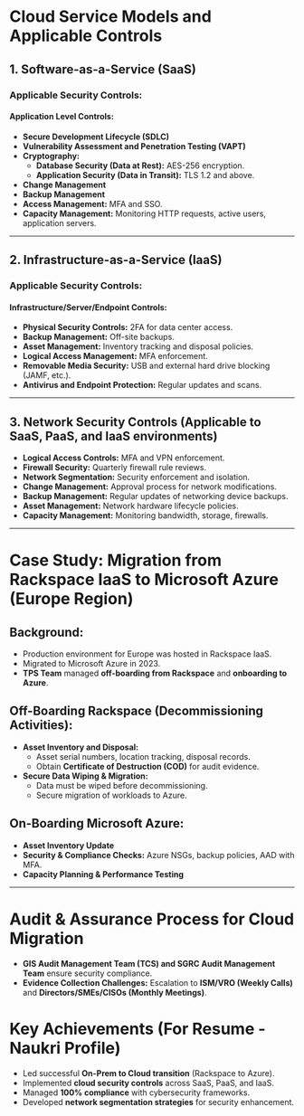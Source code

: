 # Cloud Service Models and Applicable Controls

## **1. Software-as-a-Service (SaaS)**

### **Applicable Security Controls:**
#### **Application Level Controls:**
- **Secure Development Lifecycle (SDLC)**
- **Vulnerability Assessment and Penetration Testing (VAPT)**
- **Cryptography:**
  - **Database Security (Data at Rest):** AES-256 encryption.
  - **Application Security (Data in Transit):** TLS 1.2 and above.
- **Change Management**
- **Backup Management**
- **Access Management:** MFA and SSO.
- **Capacity Management:** Monitoring HTTP requests, active users, application servers.

---

## **2. Infrastructure-as-a-Service (IaaS)**

### **Applicable Security Controls:**
#### **Infrastructure/Server/Endpoint Controls:**
- **Physical Security Controls:** 2FA for data center access.
- **Backup Management:** Off-site backups.
- **Asset Management:** Inventory tracking and disposal policies.
- **Logical Access Management:** MFA enforcement.
- **Removable Media Security:** USB and external hard drive blocking (JAMF, etc.).
- **Antivirus and Endpoint Protection:** Regular updates and scans.

---

## **3. Network Security Controls** (Applicable to SaaS, PaaS, and IaaS environments)

- **Logical Access Controls:** MFA and VPN enforcement.
- **Firewall Security:** Quarterly firewall rule reviews.
- **Network Segmentation:** Security enforcement and isolation.
- **Change Management:** Approval process for network modifications.
- **Backup Management:** Regular updates of networking device backups.
- **Asset Management:** Network hardware lifecycle policies.
- **Capacity Management:** Monitoring bandwidth, storage, firewalls.

---

# Case Study: Migration from Rackspace IaaS to Microsoft Azure (Europe Region)

## **Background:**
- Production environment for Europe was hosted in Rackspace IaaS.
- Migrated to Microsoft Azure in 2023.
- **TPS Team** managed **off-boarding from Rackspace** and **onboarding to Azure**.

## **Off-Boarding Rackspace (Decommissioning Activities):**
- **Asset Inventory and Disposal:**
  - Asset serial numbers, location tracking, disposal records.
  - Obtain **Certificate of Destruction (COD)** for audit evidence.
- **Secure Data Wiping & Migration:**
  - Data must be wiped before decommissioning.
  - Secure migration of workloads to Azure.

## **On-Boarding Microsoft Azure:**
- **Asset Inventory Update**
- **Security & Compliance Checks:** Azure NSGs, backup policies, AAD with MFA.
- **Capacity Planning & Performance Testing**

---

# **Audit & Assurance Process for Cloud Migration**

- **GIS Audit Management Team (TCS) and SGRC Audit Management Team** ensure security compliance.
- **Evidence Collection Challenges:** Escalation to **ISM/VRO (Weekly Calls)** and **Directors/SMEs/CISOs (Monthly Meetings)**.

# **Key Achievements (For Resume - Naukri Profile)**
- Led successful **On-Prem to Cloud transition** (Rackspace to Azure).
- Implemented **cloud security controls** across SaaS, PaaS, and IaaS.
- Managed **100% compliance** with cybersecurity frameworks.
- Developed **network segmentation strategies** for security enhancement.
